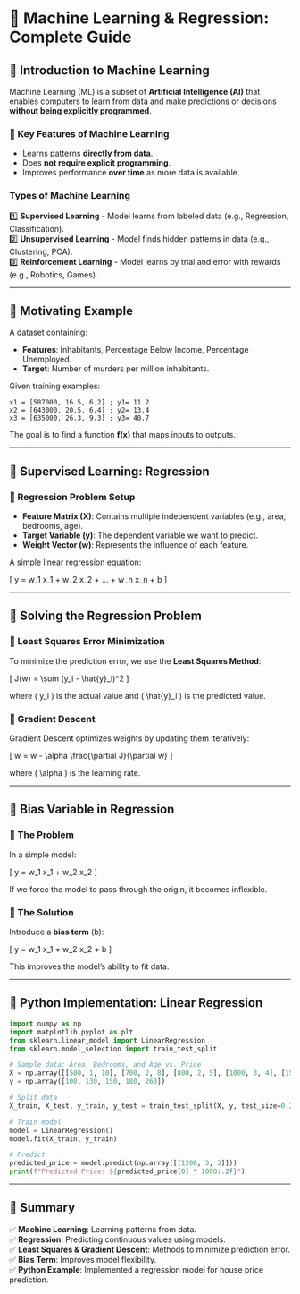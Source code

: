 # 📘 Machine Learning & Regression: Complete Guide

## 🔹 Introduction to Machine Learning

Machine Learning (ML) is a subset of **Artificial Intelligence (AI)** that enables computers to learn from data and make predictions or decisions **without being explicitly programmed**.

### 📌 Key Features of Machine Learning
- Learns patterns **directly from data**.
- Does **not require explicit programming**.
- Improves performance **over time** as more data is available.

### **Types of Machine Learning**

1️⃣ **Supervised Learning** - Model learns from labeled data (e.g., Regression, Classification).  
2️⃣ **Unsupervised Learning** - Model finds hidden patterns in data (e.g., Clustering, PCA).  
3️⃣ **Reinforcement Learning** - Model learns by trial and error with rewards (e.g., Robotics, Games).  

---

## 🔹 Motivating Example

A dataset containing:

- **Features**: Inhabitants, Percentage Below Income, Percentage Unemployed.
- **Target**: Number of murders per million inhabitants.

Given training examples:

```text
x1 = [587000, 16.5, 6.2] ; y1= 11.2
x2 = [643000, 20.5, 6.4] ; y2= 13.4
x3 = [635000, 26.3, 9.3] ; y3= 40.7
```

The goal is to find a function **f(x)** that maps inputs to outputs.

---

## 🔹 Supervised Learning: Regression
### 📌 Regression Problem Setup
- **Feature Matrix (X)**: Contains multiple independent variables (e.g., area, bedrooms, age).
- **Target Variable (y)**: The dependent variable we want to predict.
- **Weight Vector (w)**: Represents the influence of each feature.

A simple linear regression equation:

\[ y = w_1 x_1 + w_2 x_2 + ... + w_n x_n + b \]

---

## 🔹 Solving the Regression Problem
### 📌 Least Squares Error Minimization

To minimize the prediction error, we use the **Least Squares Method**:

\[ J(w) = \sum (y_i - \hat{y}_i)^2 \]

where \( y_i \) is the actual value and \( \hat{y}_i \) is the predicted value.

### 📌 Gradient Descent

Gradient Descent optimizes weights by updating them iteratively:

\[ w = w - \alpha \frac{\partial J}{\partial w} \]

where \( \alpha \) is the learning rate.

---

## 🔹 Bias Variable in Regression
### 📌 The Problem

In a simple model:

\[ y = w_1 x_1 + w_2 x_2 \]

If we force the model to pass through the origin, it becomes inflexible.

### 📌 The Solution

Introduce a **bias term** (b):

\[ y = w_1 x_1 + w_2 x_2 + b \]

This improves the model’s ability to fit data.

---

## 🔹 Python Implementation: Linear Regression
```python
import numpy as np
import matplotlib.pyplot as plt
from sklearn.linear_model import LinearRegression
from sklearn.model_selection import train_test_split

# Sample data: Area, Bedrooms, and Age vs. Price
X = np.array([[500, 1, 10], [700, 2, 8], [800, 2, 5], [1000, 3, 4], [1500, 3, 2]])
y = np.array([100, 130, 150, 180, 260])

# Split data
X_train, X_test, y_train, y_test = train_test_split(X, y, test_size=0.2, random_state=42)

# Train model
model = LinearRegression()
model.fit(X_train, y_train)

# Predict
predicted_price = model.predict(np.array([[1200, 3, 3]]))
print(f"Predicted Price: ${predicted_price[0] * 1000:.2f}")
```

---

## 🔹 Summary

✅ **Machine Learning**: Learning patterns from data.  
✅ **Regression**: Predicting continuous values using models.  
✅ **Least Squares & Gradient Descent**: Methods to minimize prediction error.  
✅ **Bias Term**: Improves model flexibility.  
✅ **Python Example**: Implemented a regression model for house price prediction.  
